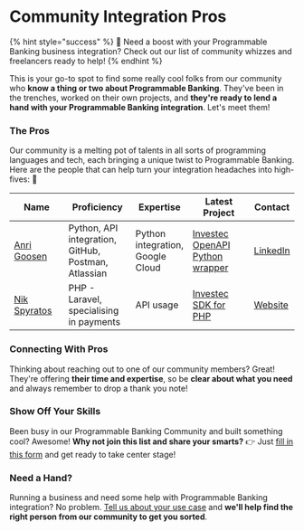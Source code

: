 # Community Integration Pros

{% hint style="success" %}
🌈 Need a boost with your Programmable Banking business integration? Check out our list of community whizzes and freelancers ready to help!
{% endhint %}

This is your go-to spot to find some really cool folks from our community who **know a thing or two about Programmable Banking**. They've been in the trenches, worked on their own projects, and **they're ready to lend a hand with your Programmable Banking integration**. Let's meet them!

### The Pros

Our community is a melting pot of talents in all sorts of programming languages and tech, each bringing a unique twist to Programmable Banking. Here are the people that can help turn your integration headaches into high-fives: 🙌

<table><thead><tr><th width="124">Name</th><th width="147">Proficiency</th><th>Expertise</th><th width="178">Latest Project</th><th>Contact</th></tr></thead><tbody><tr><td><a href="https://github.com/GoosenA">Anri Goosen</a></td><td>Python, API integration, GitHub, Postman, Atlassian</td><td>Python integration, Google Cloud</td><td><a href="https://pypi.org/project/investec-openapi-wrapper/">Investec OpenAPI Python wrapper</a></td><td><a href="https://www.linkedin.com/in/anri-goosen-06274385/">LinkedIn</a></td></tr><tr><td><a href="https://github.com/nikspyratos/">Nik Spyratos</a></td><td>PHP - Laravel, specialising in payments</td><td>API usage</td><td><a href="https://github.com/nikspyratos/investec-sdk-php">Investec SDK for PHP</a></td><td><a href="https://www.nik.software/">Website</a></td></tr></tbody></table>

### Connecting With Pros

Thinking about reaching out to one of our community members? Great! They're offering **their time and expertise**, so be **clear about what you need** and always remember to drop a thank you note!

### Show Off Your Skills

Been busy in our Programmable Banking Community and built something cool? Awesome! **Why not join this list and share your smarts?** 👉 Just [fill in this form](https://8malmkzgvs8.typeform.com/to/vOof4Zf6) and get ready to take center stage!

### Need a Hand?

Running a business and need some help with Programmable Banking integration? No problem. [Tell us about your use case](mailto:community@make.dev) and **we'll help find the right person from our community to get you sorted**.

